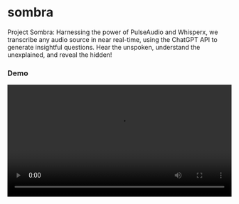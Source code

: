 # sombra
Project Sombra: Harnessing the power of PulseAudio and Whisperx, we transcribe any audio source in near real-time, using the ChatGPT API to generate insightful questions. Hear the unspoken, understand the unexplained, and reveal the hidden!
### Demo

<video width="100%" controls>
  <source src="media/demo.mp4" type="video/mp4">
  Tu navegador no soporta el elemento de video.
</video>